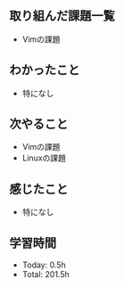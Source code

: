 ## 取り組んだ課題一覧
- Vimの課題
## わかったこと
- 特になし
## 次やること
- Vimの課題
- Linuxの課題
## 感じたこと
- 特になし
## 学習時間
- Today: 0.5h
- Total: 201.5h

<!--```toggl
LIST
FROM 2024-05-02 TO 2024-05-02
INCLUDE PROJECTS "HappinessChain", "Self-Study"
```-->
<!--```toggl
SUMMARY
FROM 2024-01-01 TO 2024-05-02
INCLUDE PROJECTS "HappinessChain", "Self-Study"
```-->
